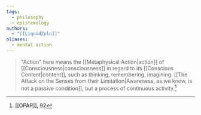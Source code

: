 ```yaml
---
tags:
  - philosophy
  - epistemology
authors:
  - "[[LiquidZulu]]"
aliases:
  - mental action
---
```

>"Action" here means the [[Metaphysical Action|action]] of [[Consciousness|consciousness]] in regard to its [[Conscious Content|content]], such as thinking, remembering, imagining. [[The Attack on the Senses from their Limitation|Awareness, as we know, is not a passive condition]], but a process of continuous activity.[^1]

[^1]: [[OPAR]], 92